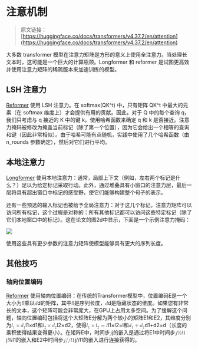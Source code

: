 # 注意机制

> 原文链接：[https://huggingface.co/docs/transformers/v4.37.2/en/attention](https://huggingface.co/docs/transformers/v4.37.2/en/attention)

大多数 transformer 模型在注意力矩阵是方形的意义上使用全注意力。当处理长文本时，这可能是一个巨大的计算瓶颈。Longformer 和 reformer 是试图更高效并使用注意力矩阵的稀疏版本来加速训练的模型。

## LSH 注意力

[Reformer](#reformer) 使用 LSH 注意力。在 softmax(QK^t) 中，只有矩阵 QK^t 中最大的元素（在 softmax 维度上）才会提供有用的贡献。因此，对于 Q 中的每个查询 q，我们只考虑与 q 接近的 K 中的键 k。使用哈希函数来确定 q 和 k 是否接近。注意力掩码被修改为掩盖当前标记（除了第一个位置），因为它会给出一个相等的查询和键（因此非常相似）。由于哈希可能有点随机，实践中使用了几个哈希函数（由 n_rounds 参数确定），然后对它们进行平均。

## 本地注意力

[Longformer](#longformer) 使用本地注意力：通常，局部上下文（例如，左右两个标记是什么？）足以为给定标记采取行动。此外，通过堆叠具有小窗口的注意力层，最后一层将具有超出窗口中标记的感受野，使它们能够构建整个句子的表示。

还有一些预选的输入标记也被给予全局注意力：对于这几个标记，注意力矩阵可以访问所有标记，这个过程是对称的：所有其他标记都可以访问这些特定标记（除了它们本地窗口中的标记）。这在论文的图2d中显示，下面是一个示例注意力掩码：

![](../Images/1e06365ec5e9b29f09eaa36653e7f0cc.png)

使用这些具有更少参数的注意力矩阵使模型能够具有更大的序列长度。

## 其他技巧

### 轴向位置编码

[Reformer](#reformer) 使用轴向位置编码：在传统的Transformer模型中，位置编码E是一个大小为<math><semantics><mrow><mi>l</mi></mrow><annotation encoding="application/x-tex">l</annotation></semantics></math>l乘以<math><semantics><mrow><mi>d</mi></mrow><annotation encoding="application/x-tex">d</annotation></semantics></math>d的矩阵，其中<math><semantics><mrow><mi>l</mi></mrow><annotation encoding="application/x-tex">l</annotation></semantics></math>l是序列长度，<math><semantics><mrow><mi>d</mi></mrow><annotation encoding="application/x-tex">d</annotation></semantics></math>d是隐藏状态的维度。如果您有非常长的文本，这个矩阵可能会非常庞大，在GPU上占用太多空间。为了缓解这个问题，轴向位置编码包括将这个大矩阵E分解为两个较小的矩阵E1和E2，其维度分别为<math><semantics><mrow><msub><mi>l</mi><mn>1</mn></msub><mo>×</mo><msub><mi>d</mi><mn>1</mn></msub></mrow><annotation encoding="application/x-tex">l_{1} \times d_{1}</annotation></semantics></math>l1​×d1​和<math><semantics><mrow><msub><mi>l</mi><mn>2</mn></msub><mo>×</mo><msub><mi>d</mi><mn>2</mn></mrow><annotation encoding="application/x-tex">l_{2} \times d_{2}</annotation></semantics></math>l2​×d2​，使得<math><semantics><mrow><msub><mi>l</mi><mn>1</mn></msub><mo>×</mo><msub><mi>l</mi><mn>2</mn></msub><mo>=</mo><mi>l</mi></mrow><annotation encoding="application/x-tex">l_{1} \times l_{2} = l</annotation></semantics></math>l1​×l2​=l和<math><semantics><mrow><msub><mi>d</mi><mn>1</mn></msub><mo>+</mo><msub><mi>d</mi><mn>2</mn></mrow><annotation encoding="application/x-tex">d_{1} + d_{2} = d</annotation></semantics></math>d1​+d2​=d（长度的乘积使得结果变得更小）。在矩阵E中，时间步<math><semantics><mrow><mi>j</mi></mrow><annotation encoding="application/x-tex">j</annotation></semantics></math>j的嵌入是通过将E1中时间步<math><semantics><mrow><mi>j</mi><mi mathvariant="normal">%</mi><mi>l</mi><mn>1</mn></mrow><annotation encoding="application/x-tex">j \% l1</annotation></semantics></math>j%l1的嵌入和E2中时间步<math><semantics><mrow><mi>j</mi><mi mathvariant="normal">/</mi><mi mathvariant="normal">/</mi><mi>l</mi><mn>1</mn></mrow><annotation encoding="application/x-tex">j // l1</annotation></semantics></math>j//l1的嵌入进行连接获得的。
